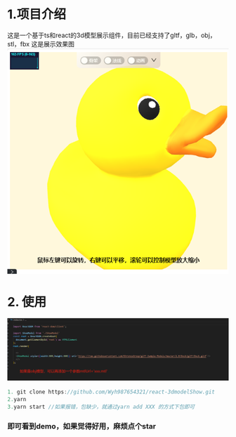 # 1.项目介绍
这是一个基于ts和react的3d模型展示组件，目前已经支持了gltf，glb，obj，stl，fbx
这是展示效果图
![Alt text](image.png)



# 2. 使用

![关键代码](image-1.png)


```JavaScript
1. git clone https://github.com/Wyh987654321/react-3dmodelShow.git
2.yarn
3.yarn start //如果报错，包缺少，就通过yarn add XXX 的方式下包即可
```
### 即可看到demo，如果觉得好用，麻烦点个star
